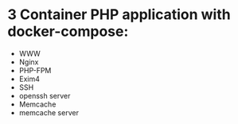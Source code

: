 # 3 Container PHP application with docker-compose:
- WWW
 - Nginx
 - PHP-FPM
 - Exim4
- SSH
 - openssh server
- Memcache
 - memcache server
